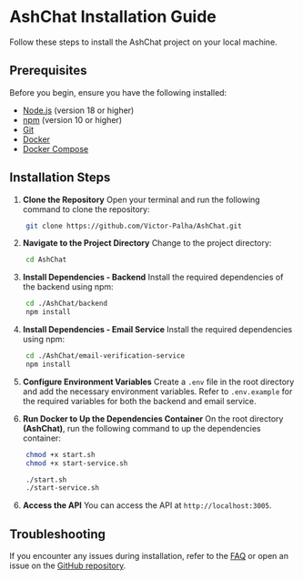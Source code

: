 # AshChat Installation Guide

Follow these steps to install the AshChat project on your local machine.

## Prerequisites

Before you begin, ensure you have the following installed:
- [Node.js](https://nodejs.org/) (version 18 or higher)
- [npm](https://www.npmjs.com/) (version 10 or higher)
- [Git](https://git-scm.com/)
- [Docker](https://www.docker.com/)
- [Docker Compose](https://docs.docker.com/compose/)

## Installation Steps

1. **Clone the Repository**
Open your terminal and run the following command to clone the repository:

```bash
    git clone https://github.com/Victor-Palha/AshChat.git
```

2. **Navigate to the Project Directory**
Change to the project directory:
```bash
    cd AshChat
```

3. **Install Dependencies - Backend**
Install the required dependencies of the backend using npm:
```bash
    cd ./AshChat/backend
    npm install
```

4. **Install Dependencies - Email Service**
Install the required dependencies using npm:
```bash
    cd ./AshChat/email-verification-service
    npm install
```

5. **Configure Environment Variables**
Create a `.env` file in the root directory and add the necessary environment variables. Refer to `.env.example` for the required variables for both the backend and email service.

5. **Run Docker to Up the Dependencies Container**
On the root directory __(AshChat)__, run the following command to up the dependencies container:
```bash
    chmod +x start.sh
    chmod +x start-service.sh

    ./start.sh
    ./start-service.sh
```

6. **Access the API**
You can access the API at `http://localhost:3005`.

## Troubleshooting

If you encounter any issues during installation, refer to the [FAQ](FAQ.md) or open an issue on the [GitHub repository](https://github.com/Victor-Palha/AshChat/issues).
